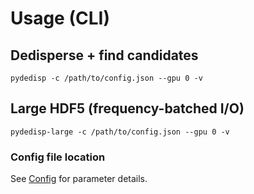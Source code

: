 # Usage (CLI)

## Dedisperse + find candidates
    pydedisp -c /path/to/config.json --gpu 0 -v

## Large HDF5 (frequency-batched I/O)
    pydedisp-large -c /path/to/config.json --gpu 0 -v

### Config file location
See [Config](config.md) for parameter details.

